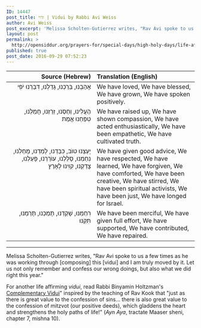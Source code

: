 ```yaml
---
ID: 14447
post_title: ודוי | Vidui by Rabbi Avi Weiss
author: Avi Weiss
post_excerpt: 'Melissa Scholten-Gutierrez writes, "Rav Avi spoke to us a few times as he was working through [composing] this [vidui] and I am truly moved by it. Let us not only remember and confess our wrong doings, but also what we did right this year."'
layout: post
permalink: >
  http://opensiddur.org/prayers-for/special-days/high-holy-days/life-affirming-vidui-by-rabbi-avi-weiss/
published: true
post_date: 2016-09-29 07:52:23
---
```

<table style="margin-left: auto;margin-right: auto;" class="draggable">
<thead><tr><th id="x" style="text-align: right;">Source (Hebrew)</th><th style="text-align: left;">Translation (English)</th></tr></thead>
<tbody>
<tr><td style="vertical-align:top;" width="46%">
<div class="liturgy" style="text-align: right;"><span lang="he">
אָהַבְנוּ, 
בֵּרַכְנוּ, 
גָּדַלְנוּ, 
דִּבַּרְנוּ יֹפִי
</span></div></td>

<td style="vertical-align:top;" width="53%"><div class="english">
We have loved,
We have blessed,
We have grown,
We have spoken positively.
</div></td>
</tr>

<tr><td style="vertical-align:top;" width="46%">
<div class="liturgy" style="text-align: right;"><span lang="he">
הֶעֱלִינוּ, 
וְחַסְנוּ, 
זֵרַזְנוּ, 
חָמַלְנוּ, 
טִפַּחְנוּ אֱמֶת
</span></div></td>

<td style="vertical-align:top;" width="53%"><div class="english">
We have raised up,
We have shown compassion,
We have acted enthusiastically,
We have been empathetic,
We have cultivated truth.
</div></td>
</tr>

<tr><td style="vertical-align:top;" width="46%">
<div class="liturgy" style="text-align: right;"><span lang="he">
יָעַצְנוּ טוֺב, 
כִּבַּדְנוּ, 
לָמַדְנוּ, 
מָחַלְנוּ, 
נִחַמְנוּ, 
סָלַלְנוּ, 
עוֺרַרְנוּ, 
פָּעַלְנוּ, 
צָדַקְנוּ, 
קִוִּינוּ לָאָרֶץ
</span></div></td>

<td style="vertical-align:top;" width="53%"><div class="english">
We have given good advice,
We have respected,
We have learned,
We have forgiven,
We have comforted,
We have been creative,
We have stirred,
We have been spiritual activists, 
We have been just,
We have longed for Israel.
</div></td>
</tr>

<tr><td style="vertical-align:top;" width="46%">
<div class="liturgy" style="text-align: right;"><span lang="he">
רִחַמְנוּ,
שָׁקַדְנוּ,
תָּמַכְנוּ,
תָּרַמְנוּ,
תִּקַּנּוּ
</span></div></td>

<td style="vertical-align:top;" width="53%"><div class="english">
We have been merciful,
We have given full effort,
We have supported,
We have contributed,
We have repaired.
</div></td>
</tr>
</tbody></table>

<hr />

Melissa Scholten-Gutierrez writes, "Rav Avi spoke to us a few times as he was working through [composing] this [vidui] and I am truly moved by it. Let us not only remember and confess our wrong doings, but also what we did right this year."

For another life affirming <em>vidui</em>, read Rabbi Binyamin Holtzman's <a href="http://opensiddur.org/prayers-for/special-days/high-holy-days/yom-kippur/havidui-ha-mashlim-by-binyamin-holtzman/">Complementary Vidui</a>" inspired by the teaching of Rav Kook that "just as there is great value to the confession of sins... there is also great value to the confession of mitzvot (our positive deeds), which gladdens the heart and strengthens the holy paths of life!" (<em>Ayn Aya</em>, tractate Maaser sheni, chapter 7, mishna 10).